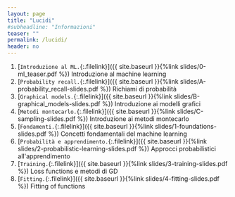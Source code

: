 ```yaml
---
layout: page
title: "Lucidi"
#subheadline: "Informazioni"
teaser: ""
permalink: /lucidi/
header: no
---
```


1. [`Introduzione al ML.`{:.filelink}]({{ site.baseurl }}{%link slides/0-ml_teaser.pdf %}) Introduzione al machine learning
1. [`Probability recall.`{:.filelink}]({{ site.baseurl }}{%link slides/A-probability_recall-slides.pdf %}) Richiami di probabilità
1. [`Graphical models.`{:.filelink}]({{ site.baseurl }}{%link slides/B-graphical_models-slides.pdf %}) Introduzione ai modelli grafici
1. [`Metodi montecarlo.`{:.filelink}]({{ site.baseurl }}{%link slides/C-sampling-slides.pdf %}) Introduzione ai metodi montecarlo
1. [`Fondamenti.`{:.filelink}]({{ site.baseurl }}{%link slides/1-foundations-slides.pdf %}) Concetti fondamentali del machine learning
1. [`Probabilità e apprendimento.`{:.filelink}]({{ site.baseurl }}{%link slides/2-probabilistic-learning-slides.pdf %}) Approcci probabilistici all'apprendimento
1. [`Training.`{:.filelink}]({{ site.baseurl }}{%link slides/3-training-slides.pdf %}) Loss functions e metodi di GD
1. [`Fitting.`{:.filelink}]({{ site.baseurl }}{%link slides/4-fitting-slides.pdf %}) Fitting of functions
